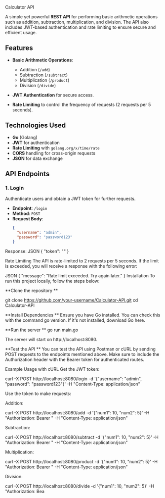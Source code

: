  Calculator API

A simple yet powerful **REST API** for performing basic arithmetic operations such as addition, subtraction, multiplication, and division. The API also includes JWT-based authentication and rate limiting to ensure secure and efficient usage.

## Features

- **Basic Arithmetic Operations**:
  - Addition (`/add`)
  - Subtraction (`/subtract`)
  - Multiplication (`/product`)
  - Division (`/divide`)
  
- **JWT Authentication** for secure access.
- **Rate Limiting** to control the frequency of requests (2 requests per 5 seconds).

## Technologies Used

- **Go** (Golang)
- **JWT** for authentication
- **Rate Limiting** with `golang.org/x/time/rate`
- **CORS** handling for cross-origin requests
- **JSON** for data exchange

## API Endpoints

### 1. **Login**

Authenticate users and obtain a JWT token for further requests.

- **Endpoint**: `/login`
- **Method**: `POST`
- **Request Body**:
  ```json
  {
    "username": "admin",
    "password": "password123"
  }

Response:
JSON
{
  "token": "<JWT token>"
}

Rate Limiting
The API is rate-limited to 2 requests per 5 seconds. If the limit is exceeded, you will receive a response with the following error:

JSON
{
  "message": "Rate limit exceeded. Try again later."
}
Installation
To run this project locally, follow the steps below:

**Clone the repository
**

git clone https://github.com/your-username/Calculator-API.git
cd Calculator-API

**Install Dependencies
**
Ensure you have Go installed. You can check this with the command go version. If it's not installed, download Go here.

**Run the server
**
go run main.go

The server will start on http://localhost:8080.

**Test the API
**
You can test the API using Postman or cURL by sending POST requests to the endpoints mentioned above. Make sure to include the Authorization header with the Bearer token for authenticated routes.

Example Usage with cURL
Get the JWT token:


curl -X POST http://localhost:8080/login -d '{"username": "admin", "password": "password123"}' -H "Content-Type: application/json"

Use the token to make requests:

Addition:

curl -X POST http://localhost:8080/add -d '{"num1": 10, "num2": 5}' -H "Authorization: Bearer <JWT token>" -H "Content-Type: application/json"

Subtraction:

curl -X POST http://localhost:8080/subtract -d '{"num1": 10, "num2": 5}' -H "Authorization: Bearer <JWT token>" -H "Content-Type: application/json"

Multiplication:

curl -X POST http://localhost:8080/product -d '{"num1": 10, "num2": 5}' -H "Authorization: Bearer <JWT token>" -H "Content-Type: application/json"

Division:

curl -X POST http://localhost:8080/divide -d '{"num1": 10, "num2": 5}' -H "Authorization: Bea
